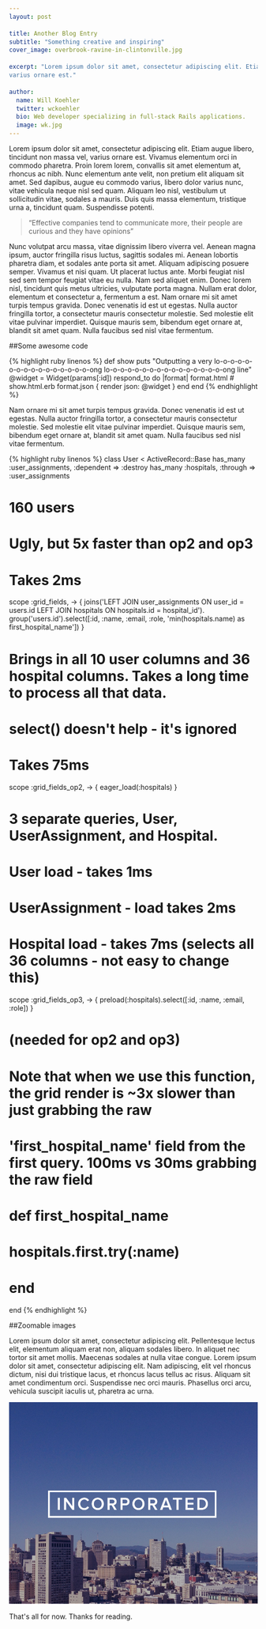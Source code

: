 ```yaml
---
layout: post

title: Another Blog Entry
subtitle: "Something creative and inspiring"
cover_image: overbrook-ravine-in-clintonville.jpg

excerpt: "Lorem ipsum dolor sit amet, consectetur adipiscing elit. Etiam augue libero, tincidunt non massa vel,
varius ornare est."

author:
  name: Will Koehler
  twitter: wckoehler
  bio: Web developer specializing in full-stack Rails applications.
  image: wk.jpg
---
```

Lorem ipsum dolor sit amet, consectetur adipiscing elit. Etiam augue libero, tincidunt non massa vel,
varius ornare est. Vivamus elementum orci in commodo pharetra. Proin lorem lorem, convallis sit amet
elementum at, rhoncus ac nibh. Nunc elementum ante velit, non pretium elit aliquam sit amet. Sed dapibus,
augue eu commodo varius, libero dolor varius nunc, vitae vehicula neque nisl sed quam. Aliquam leo nisl,
vestibulum ut sollicitudin vitae, sodales a mauris. Duis quis massa elementum, tristique urna a, tincidunt
quam. Suspendisse potenti.

> “Effective companies tend to communicate more, their people are curious and they have opinions”

Nunc volutpat arcu massa, vitae dignissim libero viverra vel. Aenean magna ipsum, auctor fringilla risus
luctus, sagittis sodales mi. Aenean lobortis pharetra diam, et sodales ante porta sit amet. Aliquam adipiscing
posuere semper. Vivamus et nisi quam. Ut placerat luctus ante. Morbi feugiat nisl sed sem tempor feugiat vitae
eu nulla. Nam sed aliquet enim. Donec lorem nisl, tincidunt quis metus ultricies, vulputate porta magna. Nullam
erat dolor, elementum et consectetur a, fermentum a est. Nam ornare mi sit amet turpis tempus gravida. Donec
venenatis id est ut egestas. Nulla auctor fringilla tortor, a consectetur mauris consectetur molestie. Sed
molestie elit vitae pulvinar imperdiet. Quisque mauris sem, bibendum eget ornare at, blandit sit amet quam.
Nulla faucibus sed nisl vitae fermentum.

##Some awesome code

{% highlight ruby linenos %}
def show
  puts "Outputting a very lo-o-o-o-o-o-o-o-o-o-o-o-o-o-o-o-ong lo-o-o-o-o-o-o-o-o-o-o-o-o-o-o-o-ong line"
  @widget = Widget(params[:id])
  respond_to do |format|
    format.html # show.html.erb
    format.json { render json: @widget }
  end
end
{% endhighlight %}

Nam ornare mi sit amet turpis tempus gravida. Donec
venenatis id est ut egestas. Nulla auctor fringilla tortor, a consectetur mauris consectetur molestie. Sed
molestie elit vitae pulvinar imperdiet. Quisque mauris sem, bibendum eget ornare at, blandit sit amet quam.
Nulla faucibus sed nisl vitae fermentum.
 
{% highlight ruby linenos %}
class User < ActiveRecord::Base
  has_many :user_assignments, :dependent => :destroy
  has_many :hospitals, :through => :user_assignments
  # 160 users
 
  # Ugly, but 5x faster than op2 and op3
  # Takes 2ms
  scope :grid_fields, -> { joins('LEFT JOIN user_assignments ON user_id = users.id LEFT JOIN hospitals ON hospitals.id = hospital_id').
                           group('users.id').select([:id, :name, :email, :role, 'min(hospitals.name) as first_hospital_name']) }
 
  # Brings in all 10 user columns and 36 hospital columns. Takes a long time to process all that data.
  # select() doesn't help - it's ignored
  # Takes 75ms
  scope :grid_fields_op2, -> { eager_load(:hospitals) }
 
  # 3 separate queries, User, UserAssignment, and Hospital.
  # User load - takes 1ms
  # UserAssignment - load takes 2ms
  # Hospital load - takes 7ms (selects all 36 columns - not easy to change this)
  scope :grid_fields_op3, -> { preload(:hospitals).select([:id, :name, :email, :role]) }
 
  # (needed for op2 and op3)
  # Note that when we use this function, the grid render is ~3x slower than just grabbing the raw
  # 'first_hospital_name' field from the first query. 100ms vs 30ms grabbing the raw field
  # def first_hospital_name
  #   hospitals.first.try(:name)
  # end
end
{% endhighlight %}

##Zoomable images

Lorem ipsum dolor sit amet, consectetur adipiscing elit. Pellentesque lectus elit, elementum aliquam erat non,
aliquam sodales libero. In aliquet nec tortor sit amet mollis. Maecenas sodales at nulla vitae congue. Lorem
ipsum dolor sit amet, consectetur adipiscing elit. Nam adipiscing, elit vel rhoncus dictum, nisi dui tristique
lacus, et rhoncus lacus tellus ac risus. Aliquam sit amet condimentum orci. Suspendisse nec orci mauris.
Phasellus orci arcu, vehicula suscipit iaculis ut, pharetra ac urna.

<div class="full zoomable"><img src="/images/incorporated.jpg"></div>

That's all for now. Thanks for reading.
